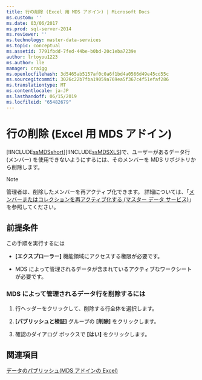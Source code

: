 ```yaml
---
title: 行の削除 (Excel 用 MDS アドイン) | Microsoft Docs
ms.custom: ''
ms.date: 03/06/2017
ms.prod: sql-server-2014
ms.reviewer: ''
ms.technology: master-data-services
ms.topic: conceptual
ms.assetid: 7791fbdd-7fed-44be-b0bd-20c1eba7239e
author: lrtoyou1223
ms.author: lle
manager: craigg
ms.openlocfilehash: 3d5465ab5157af0c0a6f1bd4a0566d49e45cd55c
ms.sourcegitcommit: 3026c22b7fba19059a769ea5f367c4f51efaf286
ms.translationtype: MT
ms.contentlocale: ja-JP
ms.lasthandoff: 06/15/2019
ms.locfileid: "65482679"
---
```

# <a name="delete-a-row-mds-add-in-for-excel"></a>行の削除 (Excel 用 MDS アドイン)
  [!INCLUDE[ssMDSshort](../../includes/ssmdsshort-md.md)][!INCLUDE[ssMDSXLS](../../includes/ssmdsxls-md.md)]で、ユーザーがあるデータ行 (メンバー) を使用できないようにするには、そのメンバーを MDS リポジトリから削除します。  
  
> [!NOTE]  
>  管理者は、削除したメンバーを再アクティブ化できます。 詳細については、「[メンバーまたはコレクションを再アクティブ化する (マスター データ サービス)](../reactivate-a-member-or-collection-master-data-services.md)」を参照してください。  
  
## <a name="prerequisites"></a>前提条件  
 この手順を実行するには  
  
-   **[エクスプローラー]** 機能領域にアクセスする権限が必要です。  
  
-   MDS によって管理されるデータが含まれているアクティブなワークシートが必要です。  
  
### <a name="to-delete-a-mds-managed-row-of-data"></a>MDS によって管理されるデータ行を削除するには  
  
1.  行ヘッダーをクリックして、削除する行全体を選択します。  
  
2.  **[パブリッシュと検証]** グループの **[削除]** をクリックします。  
  
3.  確認のダイアログ ボックスで **[はい]** をクリックします。  
  
## <a name="see-also"></a>関連項目  
 [データのパブリッシュ&#40;MDS アドインの Excel&#41;](overview-importing-data-from-excel-mds-add-in-for-excel.md)  
  
  
